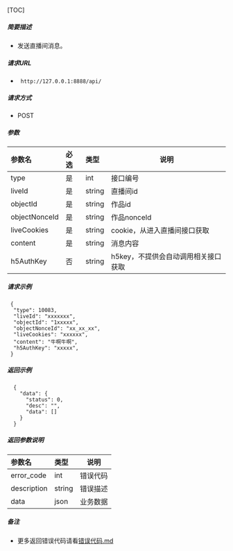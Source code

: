 

[TOC]
    
##### 简要描述

- 发送直播间消息。

##### 请求URL
- ` http://127.0.0.1:8888/api/`
  
##### 请求方式
- POST 

##### 参数

| 参数名           | 必选 | 类型     | 说明                   |   
|:--------------|:---|:-------|----------------------|   
| type          | 是  | int    | 接口编号                 |   
| liveId        | 是  | string | 直播间id                |   
| objectId      | 是  | string | 作品id                 |   
| objectNonceId | 是  | string | 作品nonceId            |   
| liveCookies   | 是  | string | cookie，从进入直播间接口获取    |   
| content       | 是  | string | 消息内容                 |   
| h5AuthKey     | 否  | string | h5key，不提供会自动调用相关接口获取 |   

##### 请求示例

```
 {
  "type": 10083,
  "liveId": "xxxxxxx",
  "objectId": "1xxxxx",
  "objectNonceId": "xx_xx_xx",
  "liveCookies": "xxxxxx",
  "content": "牛啊牛啊",
  "h5AuthKey": "xxxxx",
 } 
```

##### 返回示例 

``` 
  {
    "data": {
      "status": 0,
      "desc": "",
      "data": []
    }
  }
```

##### 返回参数说明 

| 参数名         | 类型     | 说明   |   
|:------------|:-------|------|   
| error_code  | int    | 错误代码 |   
| description | string | 错误描述 |   
| data        | json   | 业务数据 |   

##### 备注 

- 更多返回错误代码请看[错误代码.md](../错误代码.md)










